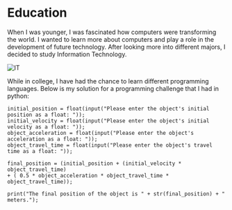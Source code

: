 # Education
When I was younger, I was fascinated how computers were transforming the world. I wanted to learn more about computers and play a role in the development of future technology. After looking more into different majors, I decided to study Information Technology. 

![IT](https://witanworld.com/wp-content/uploads/2018/04/Information-Technology.jpg)

While in college, I have had the chance to learn different programming languages. Below is my solution for a programming challenge that I had in python: 
    
    initial_position = float(input("Please enter the object's initial position as a float: "));
    initial_velocity = float(input("Please enter the object's initial velocity as a float: "));
    object_acceleration = float(input("Please enter the object's acceleration as a float: "));
    object_travel_time = float(input("Please enter the object's travel time as a float: "));
    
    final_position = (initial_position + (initial_velocity * object_travel_time) 
    + ( 0.5 * object_acceleration * object_travel_time * object_travel_time));
    
    print("The final position of the object is " + str(final_position) + " meters.");
